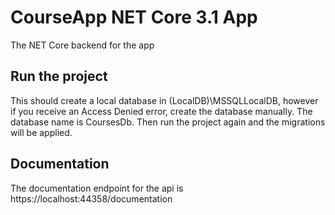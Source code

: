 # CourseApp NET Core 3.1 App
The NET Core backend for the app

## Run the project
This should create a local database in (LocalDB)\MSSQLLocalDB, however if you receive an Access Denied error, create the database manually.
The database name is CoursesDb. Then run the project again and the migrations will be applied.

## Documentation
The documentation endpoint for the api is https://localhost:44358/documentation

